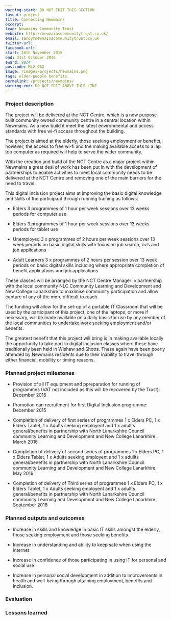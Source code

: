 ```yaml
---
warning-start: DO NOT EDIT THIS SECTION
layout: project
title: Connecting Newmains
excerpt: 
lead: Newmains Community Trust
website: http://newmainscommunitytrust.co.uk/
email: sandy@newmainscommunitytrust.co.uk
twitter-url: 
facebook-url: 
start: 16th November 2015
end: 31st October 2016
award: 9834
postcode: ML2 9AX
image: /images/projects/newmains.png
tags: older-people benefits
permalink: /projects/newmains/
warning-end: DO NOT EDIT ABOVE THIS LINE
---
```


### Project description

The project will be delivered at the NCT Centre, which is a new purpose built community owned community centre in a central location within Newmains. As a new build it meet the latest environmental and access standards with free wi-fi access throughout the building. 

The project is aimed at the elderly, those seeking employment or benefits, however, the access to free wi-fi and the making available access to a lap top computer as required will help to serve the wider community. 

With the creation and build of the NCT Centre as a major project within Newmains a great deal of work has been put in with the development of partnerships to enable activities to meet local community needs to be delivered at the NCT Centre and removing one of the main barriers for the need to travel. 

This digital inclusion project aims at improving the basic digital knowledge and skills of the participant through running training as follows: 

* Elders 3 programmes of 1 hour per week sessions over 13 weeks periods for computer use 
	
* Elders 3 programmes of 1 hour per week sessions over 13 weeks periods for tablet use 

* Unemployed 3 x programmes of 2 hours per week sessions over 13 week periods on basic digital skills with focus on job search, cv’s and job applications 

* Adult Learners 3 x programmes of 2 hours per session over 13 week periods on basic digital skills including where appropriate completion of benefit applications and job applications 

These classes will be arranged by the NCT Centre Manager in partnership with the local community NLC Community Learning and Development and New College Lanarkshire to maximise community participation and allow capture of any of the more difficult to reach. 

The funding will allow for the set-up of a portable IT Classroom that will be used by the participant of this project, one of the laptops, or more if necessary, will be made available on a daily basis for use by any member of the local communities to undertake work seeking employment and/or benefits. 

The greatest benefit that this project will bring is in making available locally the opportunity to take part in digital inclusion classes where these have traditionally been held in Wishaw and Shotts. These again have been poorly attended by Newmains residents due to their inability to travel through either financial, mobility or timing reasons.

### Planned project milestones

* Provision of all IT equipment and ppreparation for running of programmes (VAT not included as this will be recovered by the Trust): December 2015

* Promotion oan recruitment for first Digital Inclusion programme: December 2015

* Completion of delivery of first series of programmes 1 x Elders PC, 1 x Elders Tablet, 1 x Adults seeking employent and 1 x adullts general/benefits in partnership with North Lanarkshire Council community Learning and Development and New College Lanarkhire: March 2016

* Completion of delivery of second series of programmes 1 x Elders PC, 1 x Elders Tablet, 1 x Adults seeking employent and 1 x adullts general/benefits in partnership with North Lanarkshire Council community Learning and Development and New College Lanarkhire: May 2016

* Completion of delivery of Third series of programmes 1 x Elders PC, 1 x Elders Tablet, 1 x Adults seeking employent and 1 x adullts general/benefits in partnership with North Lanarkshire Council community Learning and Development and New College Lanarkhire: September 2016

### Planned outputs and outcomes

* Increase in skills and knowledge in basic IT skills amongst the elderly, those seeking employment and those seeking benefits

* Increase in understanding and ability to keep safe when using the internet

* Increase in confidence of those participating in using IT for personal and social use

* Increase in personal social development in addition to improvements in health and well-being through attaining employment, benefits and inclusion.


### Evaluation


### Lessons learned




